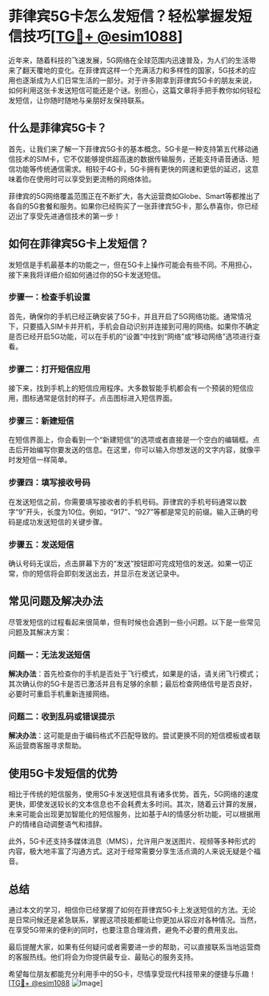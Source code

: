 # 菲律宾5G卡怎么发短信？轻松掌握发短信技巧[[TG💪+ @esim1088](https://t.me/s/esim1088)]

近年来，随着科技的飞速发展，5G网络在全球范围内迅速普及，为人们的生活带来了翻天覆地的变化。在菲律宾这样一个充满活力和多样性的国家，5G技术的应用也逐渐成为人们日常生活的一部分。对于许多刚拿到菲律宾5G卡的朋友来说，如何利用这张卡发送短信可能还是个谜。别担心，这篇文章将手把手教你如何轻松发短信，让你随时随地与亲朋好友保持联系。

## 什么是菲律宾5G卡？

首先，让我们来了解一下菲律宾5G卡的基本概念。5G卡是一种支持第五代移动通信技术的SIM卡，它不仅能够提供超高速的数据传输服务，还能支持语音通话、短信功能等传统通信需求。相较于4G卡，5G卡拥有更快的网速和更低的延迟，这意味着你在使用时可以享受到更流畅的网络体验。

菲律宾的5G网络覆盖范围正在不断扩大，各大运营商如Globe、Smart等都推出了各自的5G套餐和服务。如果你已经购买了一张菲律宾5G卡，那么恭喜你，你已经迈出了享受先进通信技术的第一步！

## 如何在菲律宾5G卡上发短信？

发短信是手机最基本的功能之一，但在5G卡上操作可能会有些不同。不用担心，接下来我将详细介绍如何通过你的5G卡发送短信。

### 步骤一：检查手机设置

首先，确保你的手机已经正确安装了5G卡，并且开启了5G网络功能。通常情况下，只要插入SIM卡并开机，手机会自动识别并连接到可用的网络。如果你不确定是否已经开启5G功能，可以在手机的“设置”中找到“网络”或“移动网络”选项进行查看。

### 步骤二：打开短信应用

接下来，找到手机上的短信应用程序。大多数智能手机都会有一个预装的短信应用，图标通常是信封的样子。点击图标进入短信界面。

### 步骤三：新建短信

在短信界面上，你会看到一个“新建短信”的选项或者直接是一个空白的编辑框。点击后开始编写你要发送的信息。在这里，你可以输入你想发送的文字内容，就像平时发短信一样简单。

### 步骤四：填写接收号码

在发送短信之前，你需要填写接收者的手机号码。菲律宾的手机号码通常以数字“9”开头，长度为10位。例如，“917”、“927”等都是常见的前缀。输入正确的号码是成功发送短信的关键步骤。

### 步骤五：发送短信

确认号码无误后，点击屏幕下方的“发送”按钮即可完成短信的发送。如果一切正常，你的短信将会即刻发送出去，并显示在发送记录中。

## 常见问题及解决办法

尽管发短信的过程看起来很简单，但有时候也会遇到一些小问题。以下是一些常见问题及其解决方案：

### 问题一：无法发送短信

**解决办法**：首先检查你的手机是否处于飞行模式，如果是的话，请关闭飞行模式；其次确认你的5G卡是否已激活并且有足够的余额；最后检查网络信号是否良好，必要时可重启手机重新连接网络。

### 问题二：收到乱码或错误提示

**解决办法**：这可能是由于编码格式不匹配导致的。尝试更换不同的短信模板或者联系运营商客服寻求帮助。

## 使用5G卡发短信的优势

相比于传统的短信服务，使用5G卡发送短信具有诸多优势。首先，5G网络的速度更快，即使发送较长的文本信息也不会耗费太多时间。其次，随着云计算的发展，未来可能会出现更加智能化的短信服务，比如基于AI的情感分析功能，可以根据用户的情绪自动调整语气和措辞。

此外，5G卡还支持多媒体消息（MMS），允许用户发送图片、视频等多种形式的内容，极大地丰富了沟通方式。这对于经常需要分享生活点滴的人来说无疑是个福音。

## 总结

通过本文的学习，相信你已经掌握了如何在菲律宾5G卡上发送短信的方法。无论是日常问候还是紧急联系，掌握这项技能都能让你更加从容应对各种情况。当然，在享受5G带来的便利的同时，也要注意合理消费，避免不必要的费用支出。

最后提醒大家，如果有任何疑问或者需要进一步的帮助，可以直接联系当地运营商的客服热线。他们将会为你提供最专业、最贴心的服务支持。

希望每位朋友都能充分利用手中的5G卡，尽情享受现代科技带来的便捷与乐趣！[[TG💪+ @esim1088](https://t.me/s/esim1088) ![Image](https://i.postimg.cc/4NQfJmqS/Snipaste-2025-05-13-00-14-12.png)]